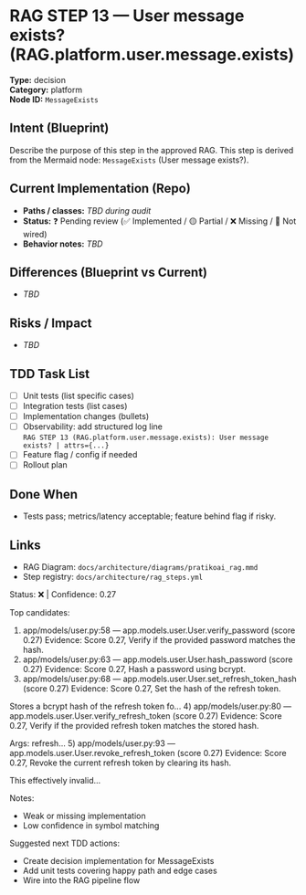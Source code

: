 # RAG STEP 13 — User message exists? (RAG.platform.user.message.exists)

**Type:** decision  
**Category:** platform  
**Node ID:** `MessageExists`

## Intent (Blueprint)
Describe the purpose of this step in the approved RAG. This step is derived from the Mermaid node: `MessageExists` (User message exists?).

## Current Implementation (Repo)
- **Paths / classes:** _TBD during audit_
- **Status:** ❓ Pending review (✅ Implemented / 🟡 Partial / ❌ Missing / 🔌 Not wired)
- **Behavior notes:** _TBD_

## Differences (Blueprint vs Current)
- _TBD_

## Risks / Impact
- _TBD_

## TDD Task List
- [ ] Unit tests (list specific cases)
- [ ] Integration tests (list cases)
- [ ] Implementation changes (bullets)
- [ ] Observability: add structured log line  
  `RAG STEP 13 (RAG.platform.user.message.exists): User message exists? | attrs={...}`
- [ ] Feature flag / config if needed
- [ ] Rollout plan

## Done When
- Tests pass; metrics/latency acceptable; feature behind flag if risky.

## Links
- RAG Diagram: `docs/architecture/diagrams/pratikoai_rag.mmd`
- Step registry: `docs/architecture/rag_steps.yml`


<!-- AUTO-AUDIT:BEGIN -->
Status: ❌  |  Confidence: 0.27

Top candidates:
1) app/models/user.py:58 — app.models.user.User.verify_password (score 0.27)
   Evidence: Score 0.27, Verify if the provided password matches the hash.
2) app/models/user.py:63 — app.models.user.User.hash_password (score 0.27)
   Evidence: Score 0.27, Hash a password using bcrypt.
3) app/models/user.py:68 — app.models.user.User.set_refresh_token_hash (score 0.27)
   Evidence: Score 0.27, Set the hash of the refresh token.

Stores a bcrypt hash of the refresh token fo...
4) app/models/user.py:80 — app.models.user.User.verify_refresh_token (score 0.27)
   Evidence: Score 0.27, Verify if the provided refresh token matches the stored hash.

Args:
    refresh...
5) app/models/user.py:93 — app.models.user.User.revoke_refresh_token (score 0.27)
   Evidence: Score 0.27, Revoke the current refresh token by clearing its hash.

This effectively invalid...

Notes:
- Weak or missing implementation
- Low confidence in symbol matching

Suggested next TDD actions:
- Create decision implementation for MessageExists
- Add unit tests covering happy path and edge cases
- Wire into the RAG pipeline flow
<!-- AUTO-AUDIT:END -->